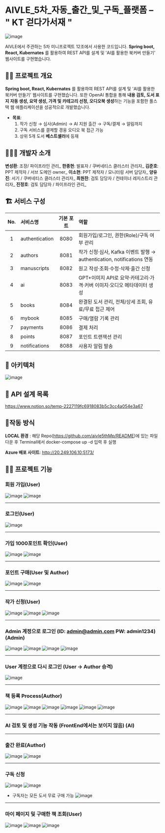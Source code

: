 # AIVLE_5차_자동_출간_및_구독_플랫폼 – " KT 걷다가서재 "

![image](https://github.com/user-attachments/assets/ef7335cb-ef3e-4848-bfd7-a2f04a9979f6)


AIVLE에서 주관하는 5차 미니프로젝트 12조에서 사용한 코드입니다. 
**Spring boot, React, Kubernates** 를 활용하여 REST API를 설계 및 'AI를 활용한 북커버 만들기' 웹사이트를 구현했습니다.

👨‍🏫 **프로젝트 개요**
---
**Spring boot, React, Kubernates** 를 활용하여 REST API를 설계 및 'AI를 활용한 북커버 만들기' 웹사이트를 구현했습니다.
또한 OpenAI 통합을 통해 **내용 검토, 도서 표지 자동 생성, 요약 생성, 가격 및 카테고리 선정, 오디오북 생성**하는 기능을 포함한
풀스택 웹 애플리케이션을 성공적으로 개발했습니다.

- **목표**:  
  1. 작가 신청 → 심사(Admin) → AI 지원 출간 → 구독/결제 → 알림까지  
  2. 구독 서비스를 결제할 경웅 오디오 북 접근 가능
  3. 상위 5개 도서 **베스트셀러**에 등재
 
🧑‍🤝‍🧑 개발자 소개
---

**변성환**: 조장/ 파이프라인 관리_
**한종현**: 발표자 / 쿠버네티스 클러스터 관리자_
**김준호**: PPT 제작자 / 서브 도메인 owner_
**이소현**: PPT 제작자 / 모니터링 서버 담당자_
**양유진**: 서기 / 쿠버네티스 클러스터 관리자_
**최원찬**: 검토 담당자 / 컨테이너 레지스트리 관리자_
**진정호**: 검토 담당자 / 파이프라인 관리_

## 🏗 서비스 구성

| No. | 서비스명           | 기본 포트 | 역할                                                         |
|:--:|:------------------|:--------:|:------------------------------------------------------------|
| 1  | authentication    | 8080     | 회원가입/로그인, 권한(Role)/구독 여부 관리                             |
| 2  | authors           | 8081     | 작가 신청·심사, Kafka 이벤트 발행 → authentication, notifications 연동 |
| 3  | manuscripts       | 8082     | 원고 작성·조회·수정·삭제·출간 신청                                     |
| 4  | ai                | 8083     | GPT+이미지 API로 요약·카테고리·가격·커버 이미지·오디오 메타데이터 생성     |
| 5  | books             | 8084     | 완결된 도서 관리, 전체/상세 조회, 유료/무료 접근 제어                     |
| 6  | mybook            | 8085     | 구매/열람 기록 관리                                          |
| 7  | payments          | 8086     | 결제 처리                                                   |
| 8  | points            | 8087     | 포인트 트랜잭션 관리                                          |
| 9  | notifications     | 8088     | 사용자 알림 발송                                              |


## 🔧 아키텍처

 ![image](https://github.com/user-attachments/assets/77c1d6d9-a816-4a1a-91e8-201eac21d844)


## 🤖 API 설계 목록

https://www.notion.so/temp-2227119fc6918083b5c3cc4a054e3a67


## 👻작동 방식

**LOCAL 환경** : 해당 Repo(https://github.com/aivle5thMp/README)에 있는 파일 다운 후 Terminal에서 docker-compose up -d 입력 후 실행

**Azure 배포 사이트**: http://20.249.106.10:5173/


## 🙋‍♀️ 프로젝트 기능

### 회원 가입(User)

 ![image](https://github.com/user-attachments/assets/095eb810-c421-4a1e-a0e6-8ec40029250d)
 ![image](https://github.com/user-attachments/assets/30e337d9-96cc-4405-b608-033ca007170a)

---
### 로그인(User)

 ![image](https://github.com/user-attachments/assets/5169f936-37b7-4a46-8fef-ca2980c63b19)

---
### 가입 1000포인트 확인(User)

 ![image](https://github.com/user-attachments/assets/91611973-ab47-4952-abee-0aab40dbb5fc)
 ![image](https://github.com/user-attachments/assets/218a2dfc-5191-4549-a658-cc578b8e9a27)

---
### 포인트 구매(User 및 Author)

 ![image](https://github.com/user-attachments/assets/deb58919-014e-47b9-b471-584d98fe6ca4)
 ![image](https://github.com/user-attachments/assets/e1e7024a-b41b-4930-bbdc-5cf2882e7969)

---
### 작가 신청(User)
 ![image](https://github.com/user-attachments/assets/0f4538c2-450a-4e88-839f-3b1838b089ba)
 ![image](https://github.com/user-attachments/assets/841f1eda-f471-4e23-a4b1-fe3c95eb18b4)
 ![image](https://github.com/user-attachments/assets/16b54dd3-a9bc-48b4-965a-165b414ccac5)

---
### Admin 계정으로 로그인 (ID: admin@admin.com PW: admin1234) (Admin)

 ![image](https://github.com/user-attachments/assets/e8871408-8590-4129-9d3b-15ae57dc79f6)
 ![image](https://github.com/user-attachments/assets/596e66b1-5139-4931-8f37-d954c9308352)
 ![image](https://github.com/user-attachments/assets/f162412b-97b7-4463-bade-ce41886a75c3)
 ![image](https://github.com/user-attachments/assets/98015242-a29e-46a2-b966-1d057a009fa3)

---
### User 계정으로 다시 로그인 (User -> Author 승격)
 ![image](https://github.com/user-attachments/assets/88b9d45d-38b4-45f7-8b4e-bbbf66172fb8)


---
### 책 등록 Process(Author)
 ![image](https://github.com/user-attachments/assets/5a010bb8-aff1-4bda-870d-aa07324cffc4)
 ![image](https://github.com/user-attachments/assets/e2637854-a896-4233-8557-a79c80df5757)
 ![image](https://github.com/user-attachments/assets/77a84116-2246-4443-8525-ffaee881f3fb)
 ![image](https://github.com/user-attachments/assets/518f2924-d090-4ed1-9497-8f44f84955a3)
 ![image](https://github.com/user-attachments/assets/8826b067-3739-4469-aca3-618240b7aa0b)
 ![image](https://github.com/user-attachments/assets/beff736a-f392-44ea-8c01-ecee25e15ccf)

---
### AI 검토 및 생성 기능 작동 (FrontEnd에서는 보이지 않음) (AI)


---
### 출간 완료(Author)

 ![image](https://github.com/user-attachments/assets/51264fe5-0fb4-4ef4-8d8e-caf265d6d54d)
 ![image](https://github.com/user-attachments/assets/22995674-6d60-477f-8b05-38d290935672)
 
---
### 구독 신청

 ![image](https://github.com/user-attachments/assets/3b032480-794f-4c7a-97d2-14cf5b77d89e)
 ![image](https://github.com/user-attachments/assets/dc0c09af-ef2e-4ce4-a429-b1b9e6e721f7)

- 구독자는 모든 도서 무료 구매 가능
  ![image](https://github.com/user-attachments/assets/1c3401a0-0491-49a4-bd7c-3ebb1f8561e7)

---
### 마이 페이지 및 구매한 책 조회(User)

 ![image](https://github.com/user-attachments/assets/dd603358-2924-40df-8f2a-533203ed5560)
 ![image](https://github.com/user-attachments/assets/3c5dd10f-e00f-4dca-8435-9c66a0c4e8e8)
 ![image](https://github.com/user-attachments/assets/3d8fa299-5500-4519-a36f-a717d44cf5bd)




